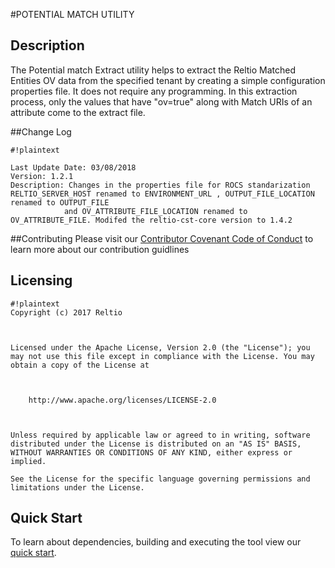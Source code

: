 
#POTENTIAL MATCH UTILITY

## Description
The Potential match Extract utility helps to extract the Reltio Matched Entities OV data from the specified tenant by creating a simple configuration properties file. It does not require any programming. In this extraction process, only the values that have "ov=true" along with Match URIs of an attribute come to the extract file.

##Change Log

```
#!plaintext

Last Update Date: 03/08/2018
Version: 1.2.1
Description: Changes in the properties file for ROCS standarization RELTIO_SERVER_HOST renamed to ENVIRONMENT_URL , OUTPUT_FILE_LOCATION renamed to OUTPUT_FILE
			and OV_ATTRIBUTE_FILE_LOCATION renamed to OV_ATTRIBUTE_FILE. Modifed the reltio-cst-core version to 1.4.2
```
##Contributing 
Please visit our [Contributor Covenant Code of Conduct](https://bitbucket.org/reltio-ondemand/common/src/a8e997d2547bf4df9f69bf3e7f2fcefe28d7e551/CodeOfConduct.md?at=master&fileviewer=file-view-default) to learn more about our contribution guidlines

## Licensing
```
#!plaintext
Copyright (c) 2017 Reltio

 

Licensed under the Apache License, Version 2.0 (the "License"); you may not use this file except in compliance with the License. You may obtain a copy of the License at

 

    http://www.apache.org/licenses/LICENSE-2.0

 

Unless required by applicable law or agreed to in writing, software distributed under the License is distributed on an "AS IS" BASIS, WITHOUT WARRANTIES OR CONDITIONS OF ANY KIND, either express or implied.

See the License for the specific language governing permissions and limitations under the License.
```

## Quick Start 
To learn about dependencies, building and executing the tool view our [quick start](https://bitbucket.org/reltio-ondemand/pot-mat-data-extract/src/7df2e84364018923e90eb57fb3c3dd2942d861bd/QuickStart.md?at=master&fileviewer=file-view-default).


